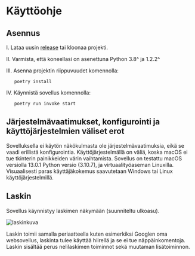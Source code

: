 # Käyttöohje

## Asennus

I. Lataa uusin [release](https://github.com/realclever/ot-harjoitustyo/releases/) tai kloonaa projekti. 

II. Varmista, että koneellasi on asenettuna Python 3.8^ ja 1.2.2^ 

III. Asenna projektin riippuvuudet komennolla:

       poetry install

IV. Käynnistä sovellus komennolla:

       poetry run invoke start

## Järjestelmävaatimukset, konfigurointi ja käyttöjärjestelmien väliset erot 

Sovelluksella ei käytön näkökulmasta ole järjestelmävaatimuksia, eikä se vaadi erillistä konfigurointia. Käyttöjärjestelmällä on väliä, koska macOS ei tue tkinterin painikkeiden värin vaihtamista. 
Sovellus on testattu macOS versiolla 13.0.1 Python versio (3.10.7), ja virtuaalityöaseman Linuxilla. Visuaalisesti paras käyttäjäkokemus saavutetaan Windows tai Linux käyttöjärjestelmillä. 

## Laskin

Sovellus käynnistyy laskimen näkymään (suunniteltu ulkoasu).

![laskinkuva](https://i.imgur.com/h5eX0Fb.png)

Laskin toimii samalla periaatteella kuten esimerkiksi Googlen oma websovellus, laskinta tulee käyttää hiirellä ja se ei tue näppäinkomentoja. Laskin sisältää perus nelilaskimen toiminnot sekä muutaman lisätoiminnon. 


